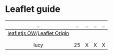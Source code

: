 # Leaflet guide

| _ | _ | _ | _ | _ |
|:---:|:---:|:---:|:---:|:---:|
| [leafletjs OW](https://leafletjs.com/reference.html)/[Leaflet Origin](https://github.com/Leaflet/Leaflet) | []() | []() | []() | []() |
| []() | []() | []() | []() | []() |
| []() | []() | []() | []() | []() |
| lucy | 25 | X | X | X |
